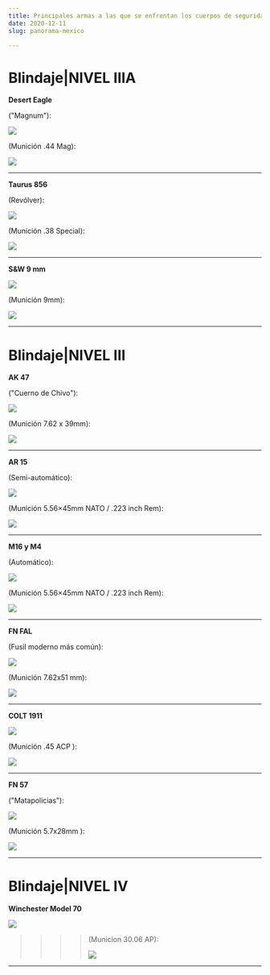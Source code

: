```yaml
---
title: Principales armas a las que se enfrentan los cuerpos de seguridad en México.
date: 2020-12-11
slug: panorama-mexico

---
```

# Blindaje|NIVEL IIIA

**Desert Eagle**

("Magnum"):

![](/placeholder.png)

(Munición .44 Mag):

![](/placeholder.png)

***

**Taurus 856**

(Revólver):

![](/placeholder.png)

(Munición .38 Special):

![](/placeholder.png)

***

**S&W 9 mm**

![](/placeholder.png)

(Munición 9mm):

![](/placeholder.png)

***

# Blindaje|NIVEL III

**AK 47**

("Cuerno de Chivo"):

![](/placeholder.png)

(Munición 7.62 x 39mm):

![](/placeholder.png)

***

**AR 15**

(Semi-automático):

![](/placeholder.png)

(Munición 5.56×45mm NATO / .223 inch Rem):

![](/placeholder.png)

***

**M16 y M4**

(Automático):

![](/placeholder.png)

(Munición 5.56×45mm NATO / .223 inch Rem):

![](/placeholder.png)

***

**FN FAL**

(Fusil moderno más común):

![](/placeholder.png)

(Munición 7.62x51 mm):

![](/placeholder.png)

***

**COLT 1911**

![](/placeholder.png)

(Munición .45 ACP ):

![](/placeholder.png)

***

**FN 57**

("Matapolicias"):

![](/placeholder.png)

(Munición 5.7x28mm ):

![](/placeholder.png)

***

# Blindaje|NIVEL IV

**Winchester Model 70**

![](/placeholder.png)

> > > > (Municion 30.06 AP):
> > > >
> > > > ![](/placeholder.png)

***